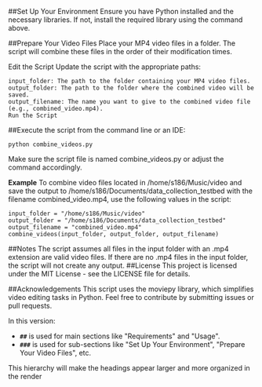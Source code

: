 ##Set Up Your Environment
Ensure you have Python installed and the necessary libraries. If not, install the required library using the command above.

##Prepare Your Video Files
Place your MP4 video files in a folder. The script will combine these files in the order of their modification times.

Edit the Script
Update the script with the appropriate paths:

    input_folder: The path to the folder containing your MP4 video files.
    output_folder: The path to the folder where the combined video will be saved.
    output_filename: The name you want to give to the combined video file (e.g., combined_video.mp4).
    Run the Script
##Execute the script from the command line or an IDE:


    python combine_videos.py
    
Make sure the script file is named combine_videos.py or adjust the command accordingly.

**Example**
To combine video files located in /home/s186/Music/video and save the output to /home/s186/Documents/data_collection_testbed with the filename combined_video.mp4, use the following values in the script:


    input_folder = "/home/s186/Music/video"
    output_folder = "/home/s186/Documents/data_collection_testbed"
    output_filename = "combined_video.mp4"
    combine_videos(input_folder, output_folder, output_filename)
##Notes
The script assumes all files in the input folder with an .mp4 extension are valid video files.
If there are no .mp4 files in the input folder, the script will not create any output.
##License
This project is licensed under the MIT License - see the LICENSE file for details.

##Acknowledgements
This script uses the moviepy library, which simplifies video editing tasks in Python. Feel free to contribute by submitting issues or pull requests.



  In this version:
  - **`##`** is used for main sections like "Requirements" and "Usage".
  - **`###`** is used for sub-sections like "Set Up Your Environment", "Prepare Your Video Files", etc.

This hierarchy will make the headings appear larger and more organized in the render
